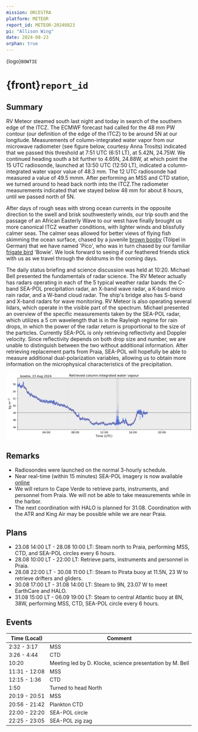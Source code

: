 ```yaml
---
mission: ORCESTRA
platform: METEOR
report_id: METEOR-20240823
pi: "Allison Wing"
date: 2024-08-23
orphan: true
---
```


{logo}`BOWTIE`

# {front}`report_id`

## Summary

RV Meteor steamed south last night and today in search of the southern edge of the ITCZ. The ECMWF forecast had called for the 48 mm PW contour (our definition of the edge of the ITCZ) to be around 5N at our longitude. Measurements of column-integrated water vapor from our microwave radiometer (see figure below, courtesy Anna Trosits) indicated that we passed this threshold at 7:51 UTC (6:51 LT), at 5.42N, 24.75W.  We continued heading south a bit further to 4.65N, 24.88W, at which point the 15 UTC radiosonde, launched at 13:50 UTC (12:50 LT), indicated a column-integrated water vapor value of 48.3 mm. The 12 UTC radiosonde had measured a value of 49.5 mmm. After performing an MSS and CTD station, we turned around to head back north into the ITCZ.The radiometer measurements indicated that we stayed below 48 mm for about 8 hours, until we passed north of 5N.

After days of rough seas with strong ocean currents in the opposite direction to the swell and brisk southwesterly winds, our trip south and the passage of an African Easterly Wave to our west have finally brought us more canonical ITCZ weather conditions, with lighter winds and blissfully calmer seas. The calmer seas allowed for better views of flying fish skimming the ocean surface, chased by a juvenile [brown booby](https://en.wikipedia.org/wiki/Brown_booby) (Tölpel in German) that we have named 'Pico', who was in turn chased by our familiar [frigate bird](https://research.bangor.ac.uk/portal/files/18058314/2016_Frigate_birds_track_atmospheric_conditions_over_months.pdf) 'Bowie'. We look forward to seeing if our feathered friends stick with us as we travel through the doldrums in the coming days.

The daily status briefing and science discussion was held at 10:20. Michael Bell presented the fundamentals of radar science. The RV Meteor actually has radars operating in each of the 5 typical weather radar bands: the C-band SEA-POL precipitation radar, an X-band wave radar, a K-band micro rain radar, and a W-band cloud radar. The ship's bridge also has S-band and X-band radars for wave monitoring. RV Meteor is also operating several lidars, which operate in the visible part of the spectrum. Michael presented an overview of the specific measurements taken by the SEA-POL radar, which utilizes a 5 cm wavelength that is in the Rayleigh regime for rain drops, in which the power of the radar return is proportional to the size of the particles. Currently SEA-POL is only retrieving reflectivity and Doppler velocity. Since reflectivity depends on both drop size and number, we are unable to distinguish between the two without additional information. After retrieving replacement parts from Praia, SEA-POL will hopefully be able to measure additional dual-polarization variables, allowing us to obtain more information on the microphysical characteristics of the precipitation.

![figure](../figures/METEOR/20240823_bowtie_iwv.png)

## Remarks

- Radiosondes were launched on the normal 3-hourly schedule.
- Near real-time (within 15 minutes) SEA-POL imagery is now available [online](https://seapol.colostate.edu/data/PICCOLO/)
- We will return to Cape Verde to retrieve parts, instruments, and personnel from Praia. We will not be able to take measurements while in the harbor.
- The next coordination with HALO is planned for 31.08. Coordination with the ATR and King Air may be possible while we are near Praia. 

## Plans
- 23.08 14:00 LT - 28.08 10:00 LT: Steam north to Praia, performing MSS, CTD, and SEA-POL circles every 6 hours.
- 28.08 10:00 LT - 22:00 LT: Retrieve parts, instruments and personnel in Praia. 
- 28.08 22:00 LT - 30.08 11:00 LT: Steam to Pirata buoy at 11.5N, 23 W to retrieve drifters and gliders.
- 30.08 17:00 LT - 31.08 14:00 LT: Steam to 9N, 23.07 W to meet EarthCare and HALO.
- 31.08 15:00 LT -  06.09 19:00 LT: Steam to central Atlantic buoy at 8N, 38W, performing MSS, CTD, SEA-POL circle every 6 hours.

## Events

Time (Local) | Comment
----- | -----
2:32 - 3:17 | MSS
3:26 - 4:44 | CTD
10:20 | Meeting led by D. Klocke, science presentation by M. Bell
11:31 - 12:08 | MSS
12:15 - 1:36| CTD
1:50 | Turned to head North
20:19 - 20:51 | MSS
20:56 - 21:42 | Plankton CTD
22:00 - 22:20 | SEA-POL circle
22:25 - 23:05 | SEA-POL zig zag





